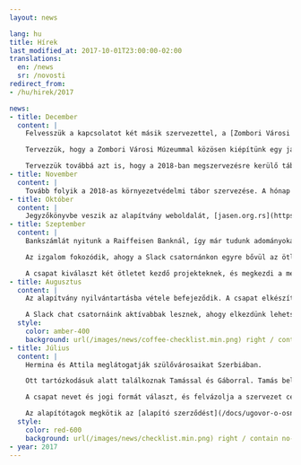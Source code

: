 ```yaml
---
layout: news

lang: hu
title: Hírek
last_modified_at: 2017-10-01T23:00:00-02:00
translations:
  en: /news
  sr: /novosti
redirect_from:
- /hu/hirek/2017

news:
- title: December
  content: |
    Felvesszük a kapcsolatot két másik szervezettel, a [Zombori Városi Múzeummal](http://gms.rs) és a topolyai [Arcus Környezetvédő Egyesülettel](http://arcus.org.rs).

    Tervezzük, hogy a Zombori Városi Múzeummal közösen kiépítünk egy játszóteret közvetlenül a [Felső-Dunamellék Természetvédelmi Rezervátum](https://hu.wikipedia.org/wiki/Felső-Dunamellék_Természetvédelmi_Rezervátum) mellett, ahol a jövőben közösen tudnánk környezetvédelemmel kapcsolatos programokat szervezni a vajdasági gyerekek részére.

    Tervezzük továbbá azt is, hogy a 2018-ban megszervezésre kerülő tábor programán belül az Arcus Környezetvédő Egyesület tagjai részt vegyenek, mint előadók.
- title: November
  content: |
    Tovább folyik a 2018-as környezetvédelmi tábor szervezése. A hónap végére megérkezik a bankszámlánkra az első adomány.
- title: Október
  content: |
    Jegyzőkönyvbe veszik az alapítvány weboldalát, [jasen.org.rs](https://jasen.org.rs) és email címét: [info@jasen.org.rs](mailto:info@jasen.org.rs). A csapat a következő nagy projekt, a 2018-as környezetvédelmi tábor szervezésével foglalatoskodik.
- title: Szeptember
  content: |
    Bankszámlát nyitunk a Raiffeisen Banknál, így már tudunk adományokat fogadni. Beadjuk az első adóbevallásunkat. A Benevity befejezi az átvilágítási folyamatot, és megfelelőnek nyilvánítja az alapítványt arra, hogy részt vegyen az adomány-programban.

    Az izgalom fokozódik, ahogy a Slack csatornánkon egyre bővül az ötleteink listája. Hermina megkezdi az alapítvány általános üzleti tervének a megszerkesztését. A weboldalunk tartalma fokozatosan bővül.

    A csapat kiválaszt két ötletet kezdő projekteknek, és megkezdi a megvalósítási tervek kidolgozását.
- title: Augusztus
  content: |
    Az alapítvány nyilvántartásba vétele befejeződik. A csapat elkészíti a logót és a pecsétet, telepíti a honlap legelső verzióját, és elindítja a regisztrációs folyamatot a TechSoup és a Benevity portáljain. Könyvelői szerződést kötünk a Prima Nota-val.

    A Slack chat csatornáink aktívabbak lesznek, ahogy elkezdünk lehetséges projektekről tárgyalni.
  style:
    color: amber-400
    background: url(/images/news/coffee-checklist.min.png) right / contain no-repeat
- title: Július
  content: |
    Hermina és Attila meglátogatják szülővárosaikat Szerbiában.

    Ott tartózkodásuk alatt találkoznak Tamással és Gáborral. Tamás beleegyezik abba, hogy ügyintézője és jogi képviselője legyen az alapítványnak. Gábor csatlakozik az igazgatói tanács harmadik tagjaként.

    A csapat nevet és jogi formát választ, és felvázolja a szervezet céljait és potenciális tevékenységeit.

    Az alapítótagok megkötik az [alapító szerződést](/docs/ugovor-o-osnivanju.pdf), megszerkesztik a [statútumot](/docs/statut.pdf) és a többi alapító okiratot, majd kérelmezik a cégjegyzékbe vételt.
  style:
    color: red-600
    background: url(/images/news/checklist.min.png) right / contain no-repeat
- year: 2017
---
```

